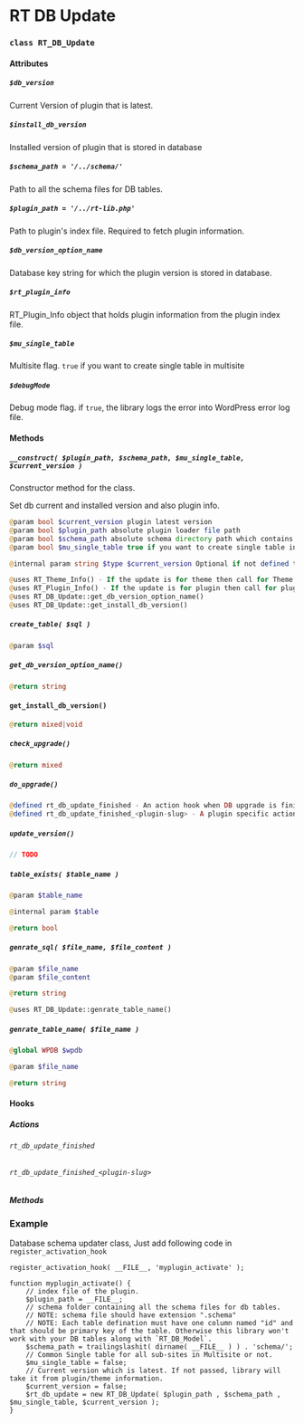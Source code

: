 RT DB Update
==========

### `class RT_DB_Update`

#### Attributes

##### `$db_version`

Current Version of plugin that is latest.

##### `$install_db_version`

Installed version of plugin that is stored in database

##### `$schema_path = '/../schema/'`

Path to all the schema files for DB tables.

##### `$plugin_path = '/../rt-lib.php'`

Path to plugin's index file. Required to fetch plugin information.

##### `$db_version_option_name`

Database key string for which the plugin version is stored in database.

##### `$rt_plugin_info`

RT_Plugin_Info object that holds plugin information from the plugin index file.

##### `$mu_single_table`

Multisite flag. `true` if you want to create single table in multisite

##### `$debugMode`

Debug mode flag. if `true`, the library logs the error into WordPress error log file.

#### Methods

##### `__construct( $plugin_path, $schema_path, $mu_single_table, $current_version )`

Constructor method for the class.

Set db current and installed version and also plugin info.

``` php
@param bool $current_version plugin latest version
@param bool $plugin_path absolute plugin loader file path
@param bool $schema_path absolute schema directory path which contains .schema files
@param bool $mu_single_table true if you want to create single table in multisite

@internal param string $type $current_version Optional if not defined then will use plugin version

@uses RT_Theme_Info() - If the update is for theme then call for Theme info class to fetch theme information
@uses RT_Plugin_Info() - If the update is for plugin then call for plugin info class to fetch plugin information
@uses RT_DB_Update::get_db_version_option_name()
@uses RT_DB_Update::get_install_db_version()
```

##### `create_table( $sql )`

``` php
@param $sql
```

##### `get_db_version_option_name()`

``` php
@return string
```

#### `get_install_db_version()`

``` php
@return mixed|void
```

##### `check_upgrade()`

``` php
@return mixed
```

##### `do_upgrade()`

``` php
@defined rt_db_update_finished - An action hook when DB upgrade is finished.
@defined rt_db_update_finished_<plugin-slug> - A plugin specific action hook when DB upgrade is finished.
```

##### `update_version()`

``` php
// TODO
```

##### `table_exists( $table_name )`

``` php
@param $table_name

@internal param $table

@return bool
```

##### `genrate_sql( $file_name, $file_content )`

``` php
@param $file_name
@param $file_content

@return string

@uses RT_DB_Update::genrate_table_name()
```

##### `genrate_table_name( $file_name )`

``` php
@global WPDB $wpdb

@param $file_name

@return string
```

#### Hooks

##### Actions

###### `rt_db_update_finished`

###### `rt_db_update_finished_<plugin-slug>`

##### Methods

### Example

Database schema updater class, Just add following code in `register_activation_hook`

```
register_activation_hook( __FILE__, 'myplugin_activate' );

function myplugin_activate() {
	// index file of the plugin.
	$plugin_path = __FILE__;
	// schema folder containing all the schema files for db tables.
	// NOTE: schema file should have extension ".schema"
	// NOTE: Each table defination must have one column named "id" and that should be primary key of the table. Otherwise this library won't work with your DB tables along with `RT_DB_Model`.
	$schema_path = trailingslashit( dirname( __FILE__ ) ) . 'schema/';
	// Common Single table for all sub-sites in Multisite or not.
	$mu_single_table = false;
	// Current version which is latest. If not passed, library will take it from plugin/theme information.
	$current_version = false;
	$rt_db_update = new RT_DB_Update( $plugin_path , $schema_path , $mu_single_table, $current_version );
}
```
